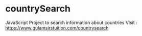 # countrySearch
JavaScript Project to search information about countries 
Visit : https://www.gulamsirstuition.com/countrysearch

